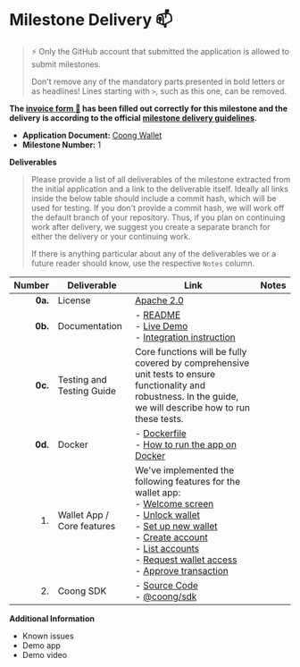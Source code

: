 # Milestone Delivery :mailbox:

> ⚡ Only the GitHub account that submitted the application is allowed to submit milestones. 
> 
> Don't remove any of the mandatory parts presented in bold letters or as headlines! Lines starting with `>`, such as this one, can be removed.

**The [invoice form :pencil:](https://docs.google.com/forms/d/e/1FAIpQLSfmNYaoCgrxyhzgoKQ0ynQvnNRoTmgApz9NrMp-hd8mhIiO0A/viewform) has been filled out correctly for this milestone and the delivery is according to the official [milestone delivery guidelines](https://github.com/w3f/Grants-Program/blob/master/docs/Support%20Docs/milestone-deliverables-guidelines.md).**  

* **Application Document:** [Coong Wallet](https://github.com/w3f/Grants-Program/blob/master/applications/coong_wallet.md)
* **Milestone Number:** 1

**Deliverables**
> Please provide a list of all deliverables of the milestone extracted from the initial application and a link to the deliverable itself. Ideally all links inside the below table should include a commit hash, which will be used for testing. If you don't provide a commit hash, we will work off the default branch of your repository. Thus, if you plan on continuing work after delivery, we suggest you create a separate branch for either the delivery or your continuing work. 
> 
> If there is anything particular about any of the deliverables we or a future reader should know, use the respective `Notes` column.

| Number | Deliverable | Link | Notes |
| -----: | ----------- | ------------- | ------------- |
| **0a.** | License | [Apache 2.0](https://github.com/CoongCrafts/coong-wallet/blob/w3f-milestone-1/LICENSE) |
| **0b.** | Documentation | - [README](https://github.com/CoongCrafts/coong-wallet/blob/w3f-milestone-1/README.md)<br/>- [Live Demo](https://app.coongwallet.io/)<br/>- [Integration instruction](https://github.com/CoongCrafts/coong-wallet/blob/w3f-milestone-1/README.md#integrate-coong-wallet-into-your-dapps) |
| **0c.** | Testing and Testing Guide | Core functions will be fully covered by comprehensive unit tests to ensure functionality and robustness. In the guide, we will describe how to run these tests. |
| **0d.** | Docker | - [Dockerfile](https://github.com/CoongCrafts/coong-wallet/blob/w3f-milestone-1/Dockerfile)<br/>- [How to run the app on Docker](https://github.com/CoongCrafts/coong-wallet/blob/w3f-milestone-1/README.md#run-it-on-docker) |
| 1. | Wallet App / Core features | We've implemented the following features for the wallet app:<br/>- [Welcome screen](https://github.com/CoongCrafts/coong-wallet/blob/w3f-milestone-1/packages/ui/src/components/pages/Welcome.tsx)<br/>- [Unlock wallet](https://github.com/CoongCrafts/coong-wallet/blob/w3f-milestone-1/packages/ui/src/components/pages/UnlockWallet.tsx)<br/>- [Set up new wallet](https://github.com/CoongCrafts/coong-wallet/tree/w3f-milestone-1/packages/ui/src/components/pages/NewWallet/index.tsx)<br/>- [Create account](https://github.com/CoongCrafts/coong-wallet/blob/w3f-milestone-1/packages/ui/src/components/shared/NewAccountButton.tsx)<br/>- [List accounts](https://github.com/CoongCrafts/coong-wallet/blob/w3f-milestone-1/packages/ui/src/components/pages/Accounts/index.tsx)<br/>- [Request wallet access](https://github.com/CoongCrafts/coong-wallet/blob/w3f-milestone-1/packages/ui/src/components/pages/Request/RequestAccess/index.tsx)<br/>- [Approve transaction](https://github.com/CoongCrafts/coong-wallet/blob/w3f-milestone-1/packages/ui/src/components/pages/Request/RequestTransactionApproval/index.tsx) |
| 2. | Coong SDK | - [Source Code](https://github.com/CoongCrafts/coong-wallet/tree/w3f-milestone-1/packages/sdk)<br/> - [@coong/sdk](https://www.npmjs.com/package/@coong/sdk) |

**Additional Information**
- Known issues
- Demo app
- Demo video
